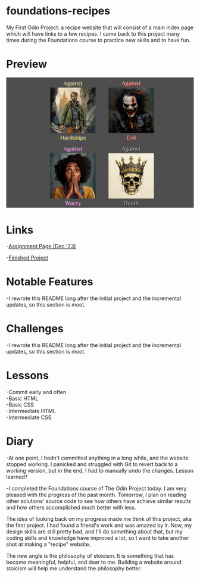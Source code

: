 # foundations-recipes
My First Odin Project: a recipe website that will consist of a main index page 
which will have links to a few recipes. I came back to this project many times 
during the Foundations course to practice new skills and to have fun. 

# Preview

<div align="center">
    <img src="./images/project-preview.png">
</div>

# Links

-[Assignment Page (Dec '23)](https://www.theodinproject.com/lessons/foundations-recipes)

-[Finished Project](https://erreurdesyntaxe.github.io/foundations-recipes/)

# Notable Features

-I rewrote this README long after the initial project and the incremental 
updates, so this section is moot.  

# Challenges

-I rewrote this README long after the initial project and the incremental 
updates, so this section is moot.  

# Lessons

-Commit early and often  
-Basic HTML  
-Basic CSS  
-Intermediate HTML  
-Intermediate CSS  

# Diary

-At one point, I hadn't committed anything in a long while, and the website
stopped working. I panicked and struggled with Git to revert back to a working
version, but in the end, I had to manually undo the changes. Lesson learned?  

-I completed the Foundations course of The Odin Project today. I am very pleased
with the progress of the past month. Tomorrow, I plan on reading other 
solutions' source code to see how others have achieve similar results and how
others accomplished much better with less.  

The idea of looking back on my progress made me think of this project, aka the
first project. I had found a friend's work and was amazed by it. Now, my 
design skills are still pretty bad, and I'll do something about that, but my 
coding skills and knowledge have improved a lot, so I want to take another
shot at making a "recipe" website.  

The new angle is the philosophy of stoicism. It is something that has become 
meaningful, helpful, and dear to me. Building a website around stoicism will 
help me understand the philosophy better.  